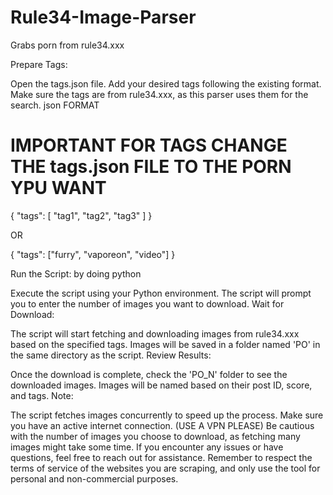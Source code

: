 # Rule34-Image-Parser
Grabs porn from rule34.xxx

Prepare Tags:

Open the tags.json file.
Add your desired tags following the existing format. Make sure the tags are from rule34.xxx, as this parser uses them for the search.
json FORMAT
# IMPORTANT FOR TAGS CHANGE THE tags.json FILE TO THE PORN YPU WANT
{
  "tags": [
    "tag1",
    "tag2",
    "tag3"
  ]
}

OR

{
    "tags": ["furry", "vaporeon", "video"]
}

Run the Script: by doing python

Execute the script using your Python environment.
The script will prompt you to enter the number of images you want to download.
Wait for Download:

The script will start fetching and downloading images from rule34.xxx based on the specified tags.
Images will be saved in a folder named 'PO' in the same directory as the script.
Review Results:

Once the download is complete, check the 'PO_N' folder to see the downloaded images.
Images will be named based on their post ID, score, and tags.
Note:

The script fetches images concurrently to speed up the process.
Make sure you have an active internet connection. (USE A VPN PLEASE)
Be cautious with the number of images you choose to download, as fetching many images might take some time.
If you encounter any issues or have questions, feel free to reach out for assistance.
Remember to respect the terms of service of the websites you are scraping, and only use the tool for personal and non-commercial purposes.
